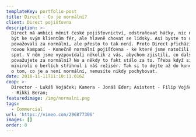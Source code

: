 ```yaml
---
templateKey: portfolio-post
title: Direct - Co je normální?
client: Direct pojišťovna
description: >-
  Direct má ambici měnit české pojišťovnictví, odstraňovat háčky, nic neskrývat,
  být ke svým klientům fér, ale hlavně chovat se lidsky. Asi byste to dnes
  považovali za normální, ale přesto to tak není. Proto Direct přichází se svojí
  novou kampaní - Konečně normální pojišťovna - ke které jsme natočili krátký
  spot. V něm jsme vyzpovídali několik z vás, abychom zjistili, co dalšího
  považujete za normální? No a někdy to fakt stálo za to. Třeba když si svoji
  miniroli o berlích střihnul i náš režisér. Tak si to dejte až do konce, ať už
  o tom, co je a není normální, nemusíte nikdy pochybovat.
date: 2018-11-11T11:10:11.016Z
coop: >-
  Director - Lukáš Vojáček; Kamera - Jonáš Eder; Asistent - Filip Vojáček; Zvuk
  - Rikki Beran;
featuredimage: /img/normalni.png
tags:
  - Commercial
url: 'https://vimeo.com/296877306'
images: []
order: 0
---
```


